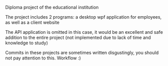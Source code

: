 Diploma project of the educational institution

The project includes 2 programs: a desktop wpf application for employees, as well as a client website

The API application is omitted in this case, it would be an excellent and safe addition to the entire project (not implemented due to lack of time and knowledge to study)

Commits in these projects are sometimes written disgustingly, you should not pay attention to this. Workflow :)
